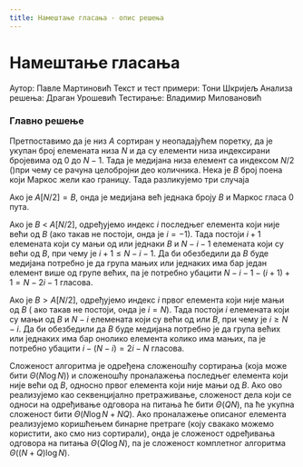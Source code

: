 ```yaml
---
title: Намештање гласања - опис решења
---
```


# Намештање гласања

Аутор: Павле Мартиновић
Текст и тест примери: Тони Шкријељ
Анализа решења: Драган Урошевић
Тестирање: Владимир Миловановић

### Главно решење

Претпоставимо да је низ $A$ сортиран у неопадајућем поретку, да је укупан број елемената низа $N$ и да су елементи низа индексирани бројевима од $0$ до $N-1$. Тада је медијана низа елемент са индексом $N/2$ ()при чему се рачуна целобројни део количника. Нека је $B$ број поена који Маркос жели као границу. Тада разликујемо три случаја

Ако је $A[N/2] = B$, онда је медијана већ једнака броју $B$ и Маркос гласа $0$ пута.

Ако је $B$ $<$ $A[N/2]$, одређујемо индекс $i$ последњег елемента који није већи од $B$ (ако такав не постоји, онда је $i=-1$). Тада постоји  $i+1$ елемената који су мањи од или једнаки $B$ и $N-i-1$ елемената који су већи од $B$, при чему је $i+1 \leq N-i-1$. Да би обезбедили да $B$ буде медијана потребно је да група мањих или једнаких има бар један елемент више од групе већих, па је потребно убацити $N-i-1-(i+1)+1 = N-2i-1$ гласова.
 
Ако је $B>A[N/2]$, одређујемо индекс $i$ првог елемента који није мањи од $B$ ( ако такав не постоји, онда је $i=N$). Тада постоји  $i$ елемената који су мањи од $B$ и $N-i$ елемената који су већи од или $B$, при чему је $i \geq N-i$. Да би обезбедили да $B$ буде медијана потребно је да група већих или једнаких има бар онолико елемента колико има мањих, па је потребно убацити $i - (N - i) = 2i-N$ гласова.

Сложеност алгоритма је одређена сложеношћу сортирања (која може бити $\Theta(N\log N)$) и сложеношћу проналажења последњег елемента који није већи од $B$, односно првог елемента који није мањи од $B$. Ако ово реализујемо као секвенцијално претраживање, сложеност дела који се односи на одређивање одговора на питања ће бити $\Theta(QN)$, па ће укупна сложеност бити $\Theta(N\log N + NQ)$. Ако проналажење описаног елемента реализујемо коришћењем бинарне претраге (коју свакако можемо користити, ако смо низ сортирали), онда је сложеност одређивања одговора на питања $\Theta(Q\log N)$, па је сложеност комплетног алгоритма $\Theta((N+Q)\log N)$.




